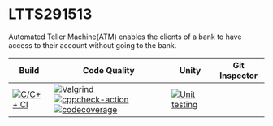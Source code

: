 # LTTS291513

Automated Teller Machine(ATM) enables the clients of a bank to have access to their account without going to the bank.

Build | Code Quality | Unity | Git Inspector
------|--------------|-------|--------------|
[![C/C++ CI](https://github.com/stepin654321/MiniProject_Template/actions/workflows/c-build.yml/badge.svg)](https://github.com/stepin654321/MiniProject_Template/actions/workflows/c-build.yml)| [![Valgrind](https://github.com/stepin654321/MiniProject_Template/actions/workflows/Valgrind.yml/badge.svg)](https://github.com/stepin654321/MiniProject_Template/actions/workflows/Valgrind.yml)  [![cppcheck-action](https://github.com/stepin654321/MiniProject_Template/actions/workflows/cppcheck.yml/badge.svg)](https://github.com/stepin654321/MiniProject_Template/actions/workflows/cppcheck.yml) [![codecoverage](https://github.com/Ravindrababu87/LTTS291513/actions/workflows/codecoverage.yml/badge.svg)](https://github.com/Ravindrababu87/LTTS291513/actions/workflows/codecoverage.yml)|[![Unit testing](https://github.com/stepin654321/MiniProject_Template/actions/workflows/unit-test.yml/badge.svg)](https://github.com/stepin654321/MiniProject_Template/actions/workflows/unit-test.yml)|


